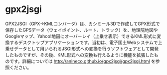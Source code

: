 # gpx2jsgi
GPX2JSGI（GPX→KMLコンバータ）は、カシミール3Dで作成してGPX形式で保存したGPSデータ（ウェイポイント、ルート、トラック）を、地理院地図やGoogleマップ、Yahoo!地図にオーバーレイ（上乗せ表示）できるKML形式に変換するデスクトップアプリケーションです。当初は、電子国土Webシステムで上乗せデータとして用いられるJSGI形式への変換を行うソフトウェアとして開発したものですが、その後、KML形式への変換も行えるように機能を拡張したものです。詳細については http://anineco.github.io/gpx2jsgi/gpx2jsgi.html を参照ください。
